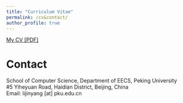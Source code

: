 ```yaml
---
title: "Curriculum Vitae"
permalink: /cv&contact/
author_profile: true
---
```


[My CV [PDF]](https://lijinyang0228/files/cv/CV.pdf)

# Contact
School of Computer Science, Department of EECS, Peking University<br>
#5 Yiheyuan Road, Haidian District,
Beijing, China<br>
Email: lijinyang [at] pku.edu.cn
